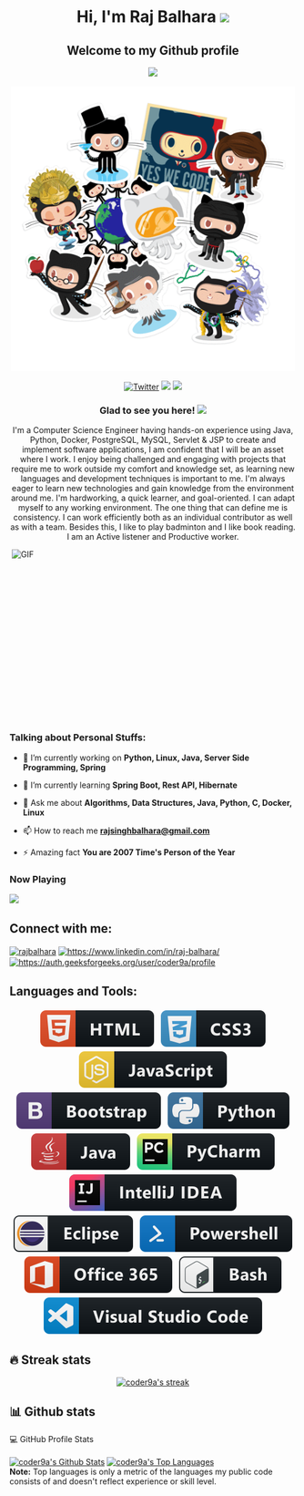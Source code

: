 <h1 align="center">Hi, I'm Raj Balhara <img src="https://media.giphy.com/media/hvRJCLFzcasrR4ia7z/giphy.gif" width="28"></h1>
<h2 align="center">Welcome to my Github profile</h2>

<p align="center"> <img src="https://readme-typing-svg.herokuapp.com?color=306998&center=true&lines=Think%2C+Share+%26+Grow;Site+Reliability+Engineer">
</p>

<p align="center"> <img alt="GIF" src="img/git_image.jpg" width="500" height="500" /> </p>


<!-- Badges template - https://github.com/badges/shields -->
<p align="center">
  <a href="https://twitter.com/RajBalhara"><img alt="Twitter" title="Twitter" src="https://img.shields.io/badge/-Twitter-1DA1F2?style=for-the-badge&logo=twitter&logoColor=white"/></a>
  <a href="https://www.linkedin.com/in/raj-balhara/" alt="LinkedIn">
    <img src="https://img.shields.io/badge/LinkedIn-0077B5?style=for-the-badge&logo=linkedin&logoColor=white"/></a>
  <a href="https://github.com/coder9a"> <img src="https://img.shields.io/badge/GitHub-100000?style=for-the-badge&logo=github&logoColor=white"></a>
</p>
<h3 align="center"> Glad to see you here! <img src="https://komarev.com/ghpvc/?username=coder9a&label=Profile%20views&color=0e75b6&style=flat"> </h3> 
<p align="center">I'm a Computer Science Engineer having hands-on experience using Java, Python, Docker, PostgreSQL, MySQL, Servlet & JSP to create and implement software applications, I am confident that I will be an asset where I work. I enjoy being challenged and engaging with projects that require me to work outside my comfort and knowledge set, as learning new languages and development techniques is important to me. I'm always eager to learn new technologies and gain knowledge from the environment around me. I'm hardworking, a quick learner, and goal-oriented. I can adapt myself to any working environment. The one thing that can define me is consistency. I can work efficiently both as an individual contributor as well as with a team. Besides this, I like to play badminton and I like book reading. I am an Active listener and Productive worker.</p>

<img align="right" alt="GIF" src="https://media.giphy.com/media/YjRhfUvAnVk5PV6FFq/giphy.gif?raw=true" width="500" height="320" />
<p align="right">
<h3>Talking about Personal Stuffs:</h3></p>

- 🔭 I’m currently working on **Python, Linux, Java, Server Side Programming, Spring**

- 🌱 I’m currently learning **Spring Boot, Rest API, Hibernate**

- 💬 Ask me about **Algorithms, Data Structures, Java, Python, C, Docker, Linux**

- 📫 How to reach me **rajsinghbalhara@gmail.com**

- ⚡ Amazing fact **You are 2007 Time's Person of the Year**

### Now Playing
  <a href="https://andyruwruw.vercel.app/api/now-playing?open">
    <!-- Music bars move to the beat and are colored based on the track's happiness, danceability and energy! -->
    <img src="https://andyruwruw.vercel.app/api/now-playing">
  </a>

## Connect with me:
<p align="left">
<a href="https://twitter.com/rajbalhara" target="blank"><img align="center" src="https://raw.githubusercontent.com/rahuldkjain/github-profile-readme-generator/master/src/images/icons/Social/twitter.svg" alt="rajbalhara" height="30" width="40" /></a>
<a href="https://linkedin.com/in/https://www.linkedin.com/in/raj-balhara/" target="blank"><img align="center" src="https://raw.githubusercontent.com/rahuldkjain/github-profile-readme-generator/master/src/images/icons/Social/linked-in-alt.svg" alt="https://www.linkedin.com/in/raj-balhara/" height="30" width="40" /></a>
<a href="https://auth.geeksforgeeks.org/user/https://auth.geeksforgeeks.org/user/coder9a/profile" target="blank"><img align="center" src="https://raw.githubusercontent.com/rahuldkjain/github-profile-readme-generator/master/src/images/icons/Social/geeks-for-geeks.svg" alt="https://auth.geeksforgeeks.org/user/coder9a/profile" height="30" width="40" /></a>
</p>

## Languages and Tools:

<p align="center">
  <!-- For more icons please follow  https://github.com/MikeCodesDotNET/ColoredBadges -->
  <img src="https://raw.githubusercontent.com/8bithemant/8bithemant/master/svg/dev/languages/html.svg" alt="html" style="vertical-align:top; margin:4px">    
  <img src="https://raw.githubusercontent.com/MikeCodesDotNET/ColoredBadges/master/svg/dev/languages/css3.svg" alt="csharp" style="vertical-align:top; margin:4px">
  <img src="https://raw.githubusercontent.com/8bithemant/8bithemant/master/svg/dev/languages/js.svg" alt="js" style="vertical-align:top; margin:4px">
  <img src="https://github.com/MikeCodesDotNET/ColoredBadges/raw/master/svg/dev/frameworks/bootstrap.svg" alt="js" style="vertical-align:top; margin:4px">
  <img src="https://raw.githubusercontent.com/MikeCodesDotNET/ColoredBadges/master/svg/dev/languages/python.svg" alt="react" style="vertical-align:top; margin:4px">
  <img src="https://raw.githubusercontent.com/MikeCodesDotNET/ColoredBadges/master/svg/dev/languages/java.svg" alt="vue" style="vertical-align:top; margin:4px">
  <img src="https://github.com/MikeCodesDotNET/ColoredBadges/raw/master/svg/dev/tools/jetbrains_pycharm.svg" alt="cloud" style="vertical-align:top; margin:4px">
  <img src="https://github.com/MikeCodesDotNET/ColoredBadges/raw/master/svg/dev/tools/jetbrains_intellij.svg" alt="datascience" style="vertical-align:top; margin:4px">
  <img src="https://github.com/MikeCodesDotNET/ColoredBadges/raw/master/svg/dev/tools/eclipse.svg" alt="gcp" style="vertical-align:top; margin:4px">
  <img src="https://github.com/MikeCodesDotNET/ColoredBadges/raw/master/svg/dev/tools/powershell.svg" alt="gcp" style="vertical-align:top; margin:4px">
  <img src="https://github.com/MikeCodesDotNET/ColoredBadges/raw/master/svg/dev/services/office_365.svg" alt="npm" style="vertical-align:top; margin:4px">
  <img src="https://raw.githubusercontent.com/8bithemant/8bithemant/master/svg/dev/tools/bash.svg" alt="bash" style="vertical-align:top; margin:4px">
  <img src="https://raw.githubusercontent.com/8bithemant/8bithemant/master/svg/dev/tools/visualstudio_code.svg" alt="vscode" style="vertical-align:top; margin:4px">
</p>

## 🔥 Streak stats

<!-- GitHub Readme Streak Stats - https://github.com/DenverCoder1/github-readme-streak-stats -->
<p align="center">
  <a href="https://github.com/coder9a/github-readme-streak-stats">
    <img title="🔥 Get streak stats for your profile at git.io/streak-stats" alt="coder9a's streak" src="https://github-readme-streak-stats.herokuapp.com/?user=coder9a&theme=monokai-metallian&hide_border=true"/>
  </a>
</p>

## 📊 Github stats

<!-- https://github.com/anuraghazra/github-readme-stats -->

  <summary>💻 GitHub Profile Stats</summary>
  <br/>
    <a href="https://github.com/anuraghazra/github-readme-stats"><img alt="coder9a's Github Stats" src="https://github-readme-stats.vercel.app/api?username=coder9a&show_icons=true&count_private=true&theme=react&hide_border=true&bg_color=1F222E&title_color=F85D7F&icon_color=F8D866" height="192px"/></a>
  <a href="https://github.com/anuraghazra/github-readme-stats"><img alt="coder9a's Top Languages" src="https://github-readme-stats.vercel.app/api/top-langs/?username=coder9a&langs_count=8&layout=compact&theme=react&hide_border=true&bg_color=1F222E&title_color=F85D7F&icon_color=F8D866" height="192px"/></a>
  <br/>
  <b>Note:</b> Top languages is only a metric of the languages my public code consists of and doesn't reflect experience or skill level.
<br><br>
<!-- https://github.com/ashutosh00710/github-readme-activity-graph -->
<!-- <a href="https://github.com/ashutosh00710/github-readme-activity-graph"><img alt="coder9a's Activity Graph" src="https://activity-graph.herokuapp.com/graph?username=coder9a&bg_color=1F222E&color=F8D866&line=F85D7F&point=FFFFFF&hide_border=true" /></a>  -->
